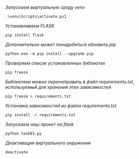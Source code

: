 *Запускаем виртуальную среду venv*
```
.\venv\Scripts\activate.ps1
```

*Устанавливаем FLASK*
```
pip install flask
```
*Дополнительно может понадобиться обновить pip*

```
python.exe -m pip install --upgrade pip
```

*Проверяем список установленных библиотек*
```
pip freeze
```
*Библиотеки можно перенаправить в файл requirements.txt, используемый для хранения этих зависимостей*
```
pip freeze > requirements.txt
```
*Установка зависимостей из файла requirements.txt*
```
pip install -r requirements.txt
```
*Запускаем наш проект на flask*
```
python task01.py
```
*Деактивация виртуального окружения*
```
deactivate
```